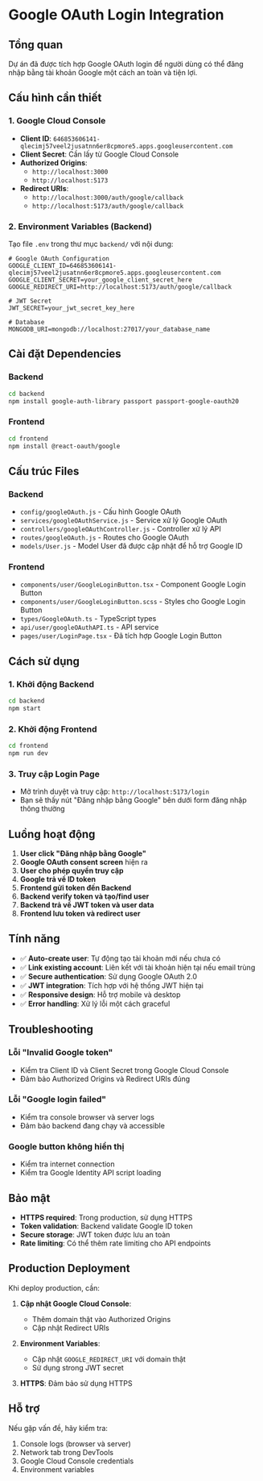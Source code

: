 # Google OAuth Login Integration

## Tổng quan

Dự án đã được tích hợp Google OAuth login để người dùng có thể đăng nhập bằng tài khoản Google một cách an toàn và tiện lợi.

## Cấu hình cần thiết

### 1. Google Cloud Console

- **Client ID**: `646853606141-qlecimj57veel2jusatnn6er8cpmore5.apps.googleusercontent.com`
- **Client Secret**: Cần lấy từ Google Cloud Console
- **Authorized Origins**:
  - `http://localhost:3000`
  - `http://localhost:5173`
- **Redirect URIs**:
  - `http://localhost:3000/auth/google/callback`
  - `http://localhost:5173/auth/google/callback`

### 2. Environment Variables (Backend)

Tạo file `.env` trong thư mục `backend/` với nội dung:

```env
# Google OAuth Configuration
GOOGLE_CLIENT_ID=646853606141-qlecimj57veel2jusatnn6er8cpmore5.apps.googleusercontent.com
GOOGLE_CLIENT_SECRET=your_google_client_secret_here
GOOGLE_REDIRECT_URI=http://localhost:5173/auth/google/callback

# JWT Secret
JWT_SECRET=your_jwt_secret_key_here

# Database
MONGODB_URI=mongodb://localhost:27017/your_database_name
```

## Cài đặt Dependencies

### Backend

```bash
cd backend
npm install google-auth-library passport passport-google-oauth20
```

### Frontend

```bash
cd frontend
npm install @react-oauth/google
```

## Cấu trúc Files

### Backend

- `config/googleOAuth.js` - Cấu hình Google OAuth
- `services/googleOAuthService.js` - Service xử lý Google OAuth
- `controllers/googleOAuthController.js` - Controller xử lý API
- `routes/googleOAuth.js` - Routes cho Google OAuth
- `models/User.js` - Model User đã được cập nhật để hỗ trợ Google ID

### Frontend

- `components/user/GoogleLoginButton.tsx` - Component Google Login Button
- `components/user/GoogleLoginButton.scss` - Styles cho Google Login Button
- `types/GoogleOAuth.ts` - TypeScript types
- `api/user/googleOAuthAPI.ts` - API service
- `pages/user/LoginPage.tsx` - Đã tích hợp Google Login Button

## Cách sử dụng

### 1. Khởi động Backend

```bash
cd backend
npm start
```

### 2. Khởi động Frontend

```bash
cd frontend
npm run dev
```

### 3. Truy cập Login Page

- Mở trình duyệt và truy cập: `http://localhost:5173/login`
- Bạn sẽ thấy nút "Đăng nhập bằng Google" bên dưới form đăng nhập thông thường

## Luồng hoạt động

1. **User click "Đăng nhập bằng Google"**
2. **Google OAuth consent screen** hiện ra
3. **User cho phép quyền truy cập**
4. **Google trả về ID token**
5. **Frontend gửi token đến Backend**
6. **Backend verify token và tạo/find user**
7. **Backend trả về JWT token và user data**
8. **Frontend lưu token và redirect user**

## Tính năng

- ✅ **Auto-create user**: Tự động tạo tài khoản mới nếu chưa có
- ✅ **Link existing account**: Liên kết với tài khoản hiện tại nếu email trùng
- ✅ **Secure authentication**: Sử dụng Google OAuth 2.0
- ✅ **JWT integration**: Tích hợp với hệ thống JWT hiện tại
- ✅ **Responsive design**: Hỗ trợ mobile và desktop
- ✅ **Error handling**: Xử lý lỗi một cách graceful

## Troubleshooting

### Lỗi "Invalid Google token"

- Kiểm tra Client ID và Client Secret trong Google Cloud Console
- Đảm bảo Authorized Origins và Redirect URIs đúng

### Lỗi "Google login failed"

- Kiểm tra console browser và server logs
- Đảm bảo backend đang chạy và accessible

### Google button không hiển thị

- Kiểm tra internet connection
- Kiểm tra Google Identity API script loading

## Bảo mật

- **HTTPS required**: Trong production, sử dụng HTTPS
- **Token validation**: Backend validate Google ID token
- **Secure storage**: JWT token được lưu an toàn
- **Rate limiting**: Có thể thêm rate limiting cho API endpoints

## Production Deployment

Khi deploy production, cần:

1. **Cập nhật Google Cloud Console**:

   - Thêm domain thật vào Authorized Origins
   - Cập nhật Redirect URIs

2. **Environment Variables**:

   - Cập nhật `GOOGLE_REDIRECT_URI` với domain thật
   - Sử dụng strong JWT secret

3. **HTTPS**: Đảm bảo sử dụng HTTPS

## Hỗ trợ

Nếu gặp vấn đề, hãy kiểm tra:

1. Console logs (browser và server)
2. Network tab trong DevTools
3. Google Cloud Console credentials
4. Environment variables
